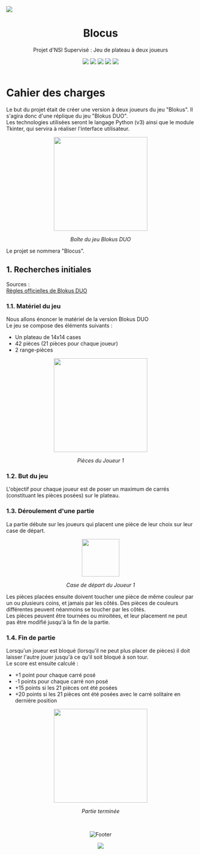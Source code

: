 <img src="https://i.postimg.cc/1t942d38/BLOCUS.png">

<h1 align="center">Blocus</h1>

<div align="center">
  <p>Projet d'NSI Supervisé : Jeu de plateau à deux joueurs</p>
  <img src="https://m3-markdown-badges.vercel.app/stars/9/2/ziadoua/blocus">
  <img src="https://ziadoua.github.io/m3-Markdown-Badges/badges/Python/python2.svg">
  <img src="https://ziadoua.github.io/m3-Markdown-Badges/badges/JSON/json2.svg">
  <img src="https://ziadoua.github.io/m3-Markdown-Badges/badges/Figma/figma2.svg">
  <img src="https://ziadoua.github.io/m3-Markdown-Badges/badges/Markdown/markdown2.svg">
</div>

<br>

# Cahier des charges

Le but du projet était de créer une version à deux joueurs du jeu "Blokus". Il s'agira donc d'une réplique du jeu "Blokus DUO".<br>
Les technologies utilisées seront le langage Python (v3) ainsi que le module Tkinter, qui servira à réaliser l'interface utilisateur.

<div align="center">
  <img src="https://i.postimg.cc/MTZGVgn0/91-Rt6r-Dwah-L-AC-SL1500.png" height="250px">
  <p><i>Boîte du jeu Blokus DUO</i></p>
</div>

Le projet se nommera "Blocus".

## 1. Recherches initiales

Sources :<br>
[Règles officielles de Blokus DUO](https://www.jeuxavolonte.asso.fr/regles/blokus_duo.pdf)

### 1.1. Matériel du jeu

Nous allons énoncer le matériel de la version Blokus DUO<br>
Le jeu se compose des éléments suivants :
- Un plateau de 14x14 cases
- 42 pièces (21 pièces pour chaque joueur)
- 2 range-pièces

<div align="center">
  <img src="https://i.postimg.cc/50rvN8gM/pieces-player-one.png" height="250">
  <p><i>Pièces du Joueur 1</i></p>
</div>

### 1.2. But du jeu

L'objectif pour chaque joueur est de poser un maximum de carrés (constituant les pièces posées) sur le plateau.

### 1.3. Déroulement d'une partie

La partie débute sur les joueurs qui placent une pièce de leur choix sur leur case de départ.

<div align="center">
  <img src="https://i.postimg.cc/nVy24QbL/starting-position.png" height="100">
  <p><i>Case de départ du Joueur 1</i></p>
</div>

Les pièces placées ensuite doivent toucher une pièce de même couleur par un ou plusieurs coins, et jamais par les côtés. Des pièces de couleurs différentes peuvent néanmoins se toucher par les côtés.<br>
Les pièces peuvent être tournées ou miroitées, et leur placement ne peut pas être modifié jusqu'à la fin de la partie.

### 1.4. Fin de partie

Lorsqu'un joueur est bloqué (lorsqu'il ne peut plus placer de pièces) il doit laisser l'autre jouer jusqu'à ce qu'il soit bloqué à son tour.<br>
Le score est ensuite calculé :
- +1 point pour chaque carré posé
- -1 points pour chaque carré non posé
- +15 points si les 21 pièces ont été posées
- +20 points si les 21 pièces ont été posées avec le carré solitaire en dernière position

<div align="center">
  <img src="https://i.postimg.cc/tg6FD90H/finished-game.png" height="250">
  <p><i>Partie terminée</i></p>
</div>

<br>

<p align="center">  
  <picture>
    <source media="(prefers-color-scheme: dark)" srcset="https://i.postimg.cc/KzPKjBNn/footer-Dark.png">
    <source media="(prefers-color-scheme: light)" srcset="https://i.postimg.cc/C5wRq5P9/footer-Light.png">
    <img alt="Footer" src="https://i.postimg.cc/KzPKjBNn/footer-Dark.png">
  </picture>
</p>

<p align="center">
  <img src="https://ziadoua.github.io/m3-Markdown-Badges/badges/LicenceMIT/licencemit2.svg">
</p>
